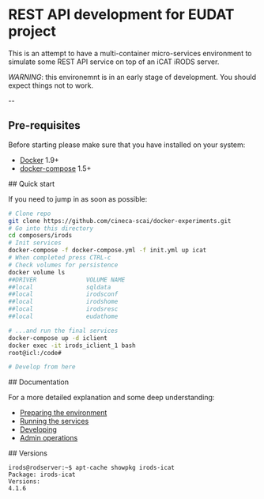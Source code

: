 
# REST API development for EUDAT project

This is an attempt to have a multi-container micro-services environment
to simulate some REST API service on top of an iCAT iRODS server.

*WARNING*: this environemnt is in an early stage of development.
You should expect things not to work.

--

## Pre-requisites

Before starting please make sure that you have installed on your system:

* [Docker](http://docs.docker.com/) 1.9+
* [docker-compose](https://docs.docker.com/compose/) 1.5+

## Quick start

If you need to jump in as soon as possible:

```bash
# Clone repo
git clone https://github.com/cineca-scai/docker-experiments.git
# Go into this directory
cd composers/irods
# Init services
docker-compose -f docker-compose.yml -f init.yml up icat
# When completed press CTRL-c
# Check volumes for persistence
docker volume ls
##DRIVER              VOLUME NAME
##local               sqldata
##local               irodsconf
##local               irodshome
##local               irodsresc
##local               eudathome

# ...and run the final services
docker-compose up -d iclient
docker exec -it irods_iclient_1 bash
root@icl:/code#

# Develop from here
```

## Documentation

For a more detailed explanation and some deep understanding:

* [Preparing the environment](docs/preparation.md)
* [Running the services](docs/running.md)
* [Developing](docs/client.md)
* [Admin operations](docs/admin.md)

## Versions

```
irods@rodserver:~$ apt-cache showpkg irods-icat
Package: irods-icat
Versions:
4.1.6
```
